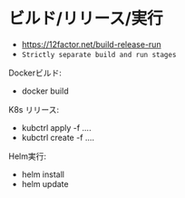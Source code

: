 #  ビルド/リリース/実行

- https://12factor.net/build-release-run
- `Strictly separate build and run stages`


Dockerビルド:

- docker build

K8s リリース:

- kubctrl apply -f ....
- kubctrl create -f ....

Helm実行:

- helm install
- helm update